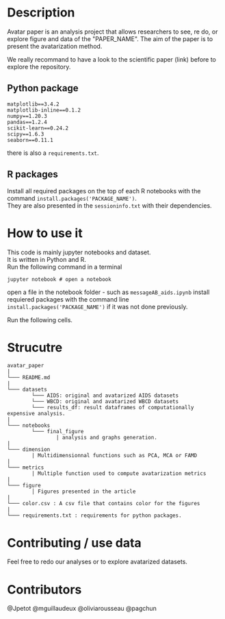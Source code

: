 # Description 

Avatar paper is an analysis project that allows researchers to see, re do, or explore figure and data of the "PAPER_NAME".
The aim of the paper is to present the avatarization method.


We really recommand to have a look to the scientific paper (link) before to explore the repository.

## Python package
```
matplotlib==3.4.2
matplotlib-inline==0.1.2
numpy==1.20.3
pandas==1.2.4
scikit-learn==0.24.2
scipy==1.6.3
seaborn==0.11.1
```
there is also a `requirements.txt`.

## R packages   
Install all required packages on the top of each R notebooks with the command `install.packages('PACKAGE_NAME')`.  
They are also presented in the `sessioninfo.txt` with their dependencies.

# How to use it 

This code is mainly jupyter notebooks and dataset.  
It is written in Python and R.  
Run the following command in a terminal  
```
jupyter notebook # open a notebook
```
open a file in the notebook folder - such as `messageAB_aids.ipynb`
install requiered packages with the command line `install.packages('PACKAGE_NAME')` if it was not done previously.

Run the following cells.

# Strucutre  

```
avatar_paper
|
└─── README.md
|
└─── datasets
        └─── AIDS: original and avatarized AIDS datasets
        └─── WBCD: original and avatarized WBCD datasets 
        └─── results_df: result dataframes of computationally expensive analysis.
|
└─── notebooks 
        └─── final_figure  
                | analysis and graphs generation.               
|
└─── dimension
        | Multidimensionnal functions such as PCA, MCA or FAMD
|
└─── metrics
        | Multiple function used to compute avatarization metrics 
|
└─── figure
        │ Figures presented in the article
|
└─── color.csv : A csv file that contains color for the figures
|
└─── requirements.txt : requirements for python packages.
```


# Contributing / use data 

Feel free to redo our analyses or to explore avatarized datasets.

# Contributors 

@Jpetot
@mguillaudeux
@oliviarousseau
@pagchun
